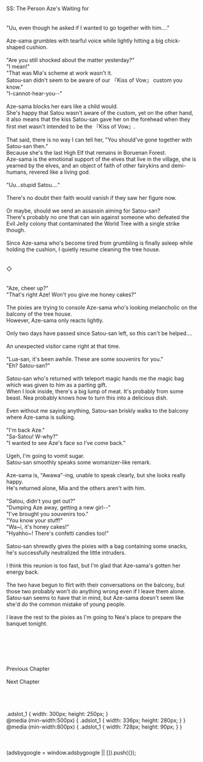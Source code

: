 <br/>
<br/>
SS: The Person Aze's Waiting for<br/>
<br/>
 <br/>
"Uu, even though he asked if I wanted to go together with him...."<br/>
<br/>
Aze-sama grumbles with tearful voice while lightly hitting a big chick-shaped cushion.<br/>
<br/>
"Are you still shocked about the matter yesterday?"<br/>
"I mean!"<br/>
"That was Mia's scheme at work wasn't it. <br/>
Satou-san didn't seem to be aware of our 『Kiss of Vow』 custom you know."<br/>
"I-cannot-hear-you--"<br/>
<br/>
Aze-sama blocks her ears like a child would.<br/>
She's happy that Satou wasn't aware of the custom, yet on the other hand, it also means that the kiss Satou-san gave her on the forehead when they first met wasn't intended to be the 『Kiss of Vow』.<br/>
<br/>
That said, there is no way I can tell her, "You should've gone together with Satou-san then."<br/>
Because she's the last High Elf that remains in Boruenan Forest.<br/>
Aze-sama is the emotional support of the elves that live in the village, she is yearned by the elves, and an object of faith of other fairykins and demi-humans, revered like a living god.<br/>
<br/>
"Uu...stupid Satou...."<br/>
<br/>
There's no doubt their faith would vanish if they saw her figure now.<br/>
<br/>
Or maybe, should we send an assassin aiming for Satou-san?<br/>
There's probably no one that can win against someone who defeated the Evil Jelly colony that contaminated the World Tree with a single strike though.<br/>
<br/>
Since Aze-sama who's become tired from grumbling is finally asleep while holding the cushion, I quietly resume cleaning the tree house.<br/>
<br/>
<br/>
◇<br/>
<br/>
<br/>
"Aze, cheer up?"<br/>
"That's right Aze! Won't you give me honey cakes?"<br/>
<br/>
The pixies are trying to console Aze-sama who's looking melancholic on the balcony of the tree house.<br/>
However, Aze-sama only reacts lightly.<br/>
<br/>
Only two days have passed since Satou-san left, so this can't be helped....<br/>
<br/>
An unexpected visitor came right at that time.<br/>
<br/>
"Lua-san, it's been awhile. These are some souvenirs for you."<br/>
"Eh? Satou-san?"<br/>
<br/>
Satou-san who's returned with teleport magic hands me the magic bag which was given to him as a parting gift.<br/>
When I look inside, there's a big lump of meat. It's probably from some beast. Nea probably knows how to turn this into a delicious dish.<br/>
<br/>
Even without me saying anything, Satou-san briskly walks to the balcony where Aze-sama is sulking.<br/>
<br/>
"I'm back Aze."<br/>
"Sa-Satou! W-why?"<br/>
"I wanted to see Aze's face so I've come back."<br/>
<br/>
Ugeh, I'm going to vomit sugar.<br/>
Satou-san smoothly speaks some womanizer-like remark.<br/>
<br/>
Aze-sama is, "Awawa"-ing, unable to speak clearly, but she looks really happy.<br/>
He's returned alone, Mia and the others aren't with him.<br/>
<br/>
"Satou, didn't you get out?"<br/>
"Dumping Aze away, getting a new girl--"<br/>
"I've brought you souvenirs too."<br/>
"You know your stuff!"<br/>
"Wa~i, it's honey cakes!"<br/>
"Hyahho~! There's confetti candies too!"<br/>
<br/>
Satou-san shrewdly gives the pixies with a bag containing some snacks, he's successfully neutralized the little intruders.<br/>
<br/>
I think this reunion is too fast, but I'm glad that Aze-sama's gotten her energy back.<br/>
<br/>
The two have begun to flirt with their conversations on the balcony, but those two probably won't do anything wrong even if I leave them alone.<br/>
Satou-san seems to have that in mind, but Aze-sama doesn't seem like she'd do the common mistake of young people.<br/>
<br/>
I leave the rest to the pixies as I'm going to Nea's place to prepare the banquet tonight.<br/>
<br/>
<br/>
<br/>
<br/>
<br/>
<br/>
Previous Chapter<br/>
<br/>
Next Chapter <br/>
<br/>
<br/>
<br/>
<br/>
.adslot_1 { width: 300px; height: 250px; }<br/>
@media (min-width:500px) { .adslot_1 { width: 336px; height: 280px; } }<br/>
@media (min-width:800px) { .adslot_1 { width: 728px; height: 90px; } }<br/>
<br/>
<br/>
<br/>
(adsbygoogle = window.adsbygoogle || []).push({});<br/>
<br/>
<br/>
<br/>
<br/>
